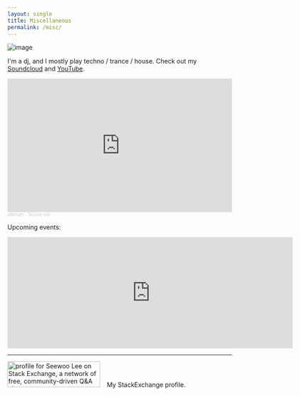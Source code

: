 ```yaml
---
layout: single
title: Miscellaneous
permalink: /misc/
---
```


![image](../assets/setup.png)

I'm a dj, and I mostly play techno / trance / house. Check out my [Soundcloud](https://soundcloud.com/aftrmath-dj) and [YouTube](https://www.youtube.com/channel/UCv2LsKzh8sdzXeMWa99dn_A).

<iframe width="100%" height="300" scrolling="no" frameborder="no" allow="autoplay" src="https://w.soundcloud.com/player/?url=https%3A//api.soundcloud.com/playlists/1267871122&color=%23ff5500&auto_play=false&hide_related=false&show_comments=true&show_user=true&show_reposts=false&show_teaser=true&visual=true"></iframe><div style="font-size: 10px; color: #cccccc;line-break: anywhere;word-break: normal;overflow: hidden;white-space: nowrap;text-overflow: ellipsis; font-family: Interstate,Lucida Grande,Lucida Sans Unicode,Lucida Sans,Garuda,Verdana,Tahoma,sans-serif;font-weight: 100;"><a href="https://soundcloud.com/aftrmath-dj" title="aftrmath" target="_blank" style="color: #cccccc; text-decoration: none;">aftrmath</a> · <a href="https://soundcloud.com/aftrmath-dj/sets/techno-mix" title="Techno mix" target="_blank" style="color: #cccccc; text-decoration: none;">Techno mix</a></div>

<p></p>

Upcoming events:

<iframe src="https://ra.co/widget/eventlisting?dj=aftrmath" height="250" width="640" frameborder="0"></iframe>


---

<a href="https://stackexchange.com/users/8720939"><img src="https://stackexchange.com/users/flair/8720939.png" width="208" height="58" alt="profile for Seewoo Lee on Stack Exchange, a network of free, community-driven Q&amp;A sites" title="profile for Seewoo Lee on Stack Exchange, a network of free, community-driven Q&amp;A sites" style="margin-right:0.8em"></a>
My StackExchange profile.
